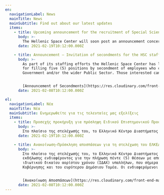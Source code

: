 ```yaml
---
en:
  navigationLabel: News
  mainTitle: News
  mainSubtitle: Find out about our latest updates
  items:
    - title: Upcoming announcement for the recruitment of Special Scientific Staff
      body: >-
        Τhe Hellenic Space Center will soon post an announcement concerning the hiring of Specialised Scientific Staff. The announcement and the required application forms (in Greek) will be available on the HSC website.
      date: 2021-02-19T10:12:00.000Z

    - title: Announcement – Invitation of secondments for the HSC staff
      body: >-
        As part of its staffing efforts the Hellenic Space Center has launched an open call of interest 
        for filling five (5) positions by secondment of employees who currently serve in the General
        Government and/or the wider Public Sector. Those interested can find detailed information at the link below:


        [Announcement of Secondments](https://res.cloudinary.com/front-end-matters/image/upload/v1612782392/hellenic-space-center/%CE%91%CE%9D%CE%91%CE%9A%CE%9F%CE%99%CE%9D%CE%A9%CE%A3%CE%97_%CE%91%CE%A0%CE%9F%CE%A3%CE%A0%CE%91%CE%A3%CE%95%CE%A9%CE%9D_%CE%91%CE%A0_2480_%CE%95%CE%9E_2021-%CE%A5%CF%88%CE%B7%CE%94_29.01.2021_%CE%91%CE%94%CE%91_%CE%A9%CE%A4%CE%A5346%CE%9C%CE%A4%CE%9B%CE%A0-6%CE%9C%CE%91.pdf)
      date: 2021-02-08T10:12:00.000Z

el:
  navigationLabel: Νέα
  mainTitle: Νέα
  mainSubtitle: Ενημερωθείτε για τις τελευταίες μας εξελίξεις
  items:
    - title: Προσεχής προκήρυξη για πρόσληψη Ειδικού Επιστημονικού Προσωπικού
      body: >-
        Στο πλαίσιο της στελέχωσής του, το Ελληνικό Κέντρο Διαστήματος θα δημοσιοποιήσει τις προσεχείς ημέρες προκήρυξη για την πρόσληψη Ειδικού Επιστημονικό Προσωπικού. Η προκήρυξη και τα απαραίτητα έντυπα για υποβολή αίτησης θα είναι σύντομα διαθέσιμα στην ιστοσελιδα του ΕΛΚΕΔ.
      date: 2021-02-19T10:12:00.000Z

    - title: Ανακοίνωση–Πρόσκληση αποσπάσεων για τη στελέχωση του ΕΛΚΕΔ
      body: >-
        Στο πλαίσιο της στελέχωσής του, το Ελληνικό Κέντρο Διαστήματος προχωρά σε ανοιχτή πρόσκληση
        εκδήλωσης ενδιαφέροντος για την πλήρωση πέντε (5) θέσεων με απόσπαση μόνιμων ή με σύμβαση εργασίας
        ιδιωτικού δικαίου αορίστου χρόνου (ΙΔΑΧ) υπαλλήλων, που σήμερα υπηρετούν σε φορείς της Γενικής
        Κυβέρνησης και του ευρύτερου Δημόσιου Τομέα. Οι ενδιαφερόμενοι μπορούν να βρουν αναλυτικές πληροφορίες στον ακόλουθο σύνδεσμο.


        [Ανακοίνωση Αποσπάσεων](https://res.cloudinary.com/front-end-matters/image/upload/v1612782392/hellenic-space-center/%CE%91%CE%9D%CE%91%CE%9A%CE%9F%CE%99%CE%9D%CE%A9%CE%A3%CE%97_%CE%91%CE%A0%CE%9F%CE%A3%CE%A0%CE%91%CE%A3%CE%95%CE%A9%CE%9D_%CE%91%CE%A0_2480_%CE%95%CE%9E_2021-%CE%A5%CF%88%CE%B7%CE%94_29.01.2021_%CE%91%CE%94%CE%91_%CE%A9%CE%A4%CE%A5346%CE%9C%CE%A4%CE%9B%CE%A0-6%CE%9C%CE%91.pdf)
      date: 2021-02-08T10:12:00.000Z
---
```

